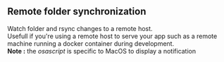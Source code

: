 ## Remote folder synchronization
  
Watch folder and rsync changes to a remote host.  
Usefull if you're using a remote host to serve your app such as a remote machine running a docker container during development.  
__Note :__ the _osascript_ is specific to MacOS to display a notification 

